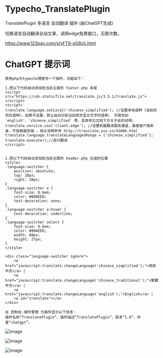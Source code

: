 # Typecho_TranslatePlugin

TranslatePlugin 多语言 自动翻译 插件 (由ChatGPT生成)

切换语言自动翻译全站文章，调用edge免费接口，无限次数。

https://www.123pan.com/s/yFT9-gG8ch.html

# ChatGPT 提示词

```
使用php为typecho博客写一个插件，功能如下：

1.把以下代码自动添加到当前主题的 footer.php 末尾
<script src="https://cdn.staticfile.net/translate.js/3.5.1/translate.js"></script>
<script>
translate.language.setLocal('chinese_simplified'); //设置本地语种（当前网页的语种）。如果不设置，默认自动识别当前网页显示文字的语种。 可填写如 'english'、'chinese_simplified' 等，具体参见文档下方关于此的说明。
translate.service.use('client.edge'); //设置机器翻译服务通道，直接客户端本身，不依赖服务端 。相关说明参考 http://translate.zvo.cn/43086.html
translate.language.translateLanguagesRange = ['chinese_simplified'];
translate.execute();//进行翻译
</script>


1.把以下代码自动添加到当前主题的 header.php 合适的位置
<style>
.language-switcher {
    position: absolute;
    top: 10px;
    right: 10px;
}
.language-switcher a {
    font-size: 0.6em;
    color: #00AEED;
    text-decoration: none;
}
.language-switcher a:hover {
    text-decoration: underline;
}
.language-switcher select {
    font-size: 0.6em;
    color: #00AEED;
    width: 80px;
    height: 27px;
}
</style>

<div class="language-switcher ignore">
    <a href="javascript:translate.changeLanguage('chinese_simplified');">简体中文</a> |
    <a href="javascript:translate.changeLanguage('chinese_traditional');">繁體中文</a> |
    <a href="javascript:translate.changeLanguage('english');">English</a> |
    <a id="translate"></a>
</div>

在 控制台-插件管理 为插件显示以下信息：
插件名称“TranslatePlugin”，插件描述“TranslatePlugin”，版本“1.0”，作者“chatgpt”。

```

![image](https://github.com/dylanbai8/Typecho_TranslatePlugin/assets/26950227/48a748a1-c5a7-4cdd-859e-5fca173b4f62)

![image](https://github.com/dylanbai8/Typecho_TranslatePlugin/assets/26950227/38b02f22-4984-471a-a3d1-8766204f4714)

![image](https://github.com/dylanbai8/Typecho_TranslatePlugin/assets/26950227/f53886a7-79dc-4d59-a4fd-ae569dbbb2ad)

